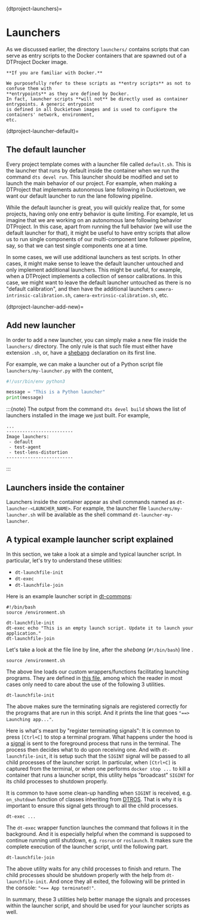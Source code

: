 (dtproject-launchers)=
# Launchers

As we discussed earlier, the directory `launchers/` contains scripts that can serve as entry scripts
to the Docker containers that are spawned out of a DTProject Docker image.

```{attention}
**If you are familiar with Docker.**

We purposefully refer to these scripts as **entry scripts** as not to confuse them with 
**entrypoints** as they are defined by Docker. 
In fact, launcher scripts **will not** be directly used as container entrypoints. A generic entrypoint
is defined in all Duckietown images and is used to configure the containers' network, environment, 
etc. 
```

(dtproject-launcher-default)=
## The default launcher

Every project template comes with a launcher file called `default.sh`. This is the launcher that runs
by default inside the container when we run the command `dts devel run`.
This launcher should be modified and set to launch the main behavior of our project. For example,
when making a DTProject that implements autonomous lane following in Duckietown, we want our default 
launcher to run the lane following pipeline.

While the default launcher is great, you will quickly realize that, for some projects, having only one 
entry behavior is quite limiting.
For example, let us imagine that we are working on an autonomous lane
following behavior DTProject. In this case, apart from running the full behavior (we will use the default
launcher for that), it might be useful to have entry scripts that allow us to run single components of our
multi-component lane follower pipeline, say, so that we can test single components one at a time. 

In some cases, we will use additional launchers as test scripts. In other cases, it might make sense to
leave the default launcher untouched and only implement additional launchers. This might be useful,
for example, when a DTProject implements a collection of sensor calibrations. In this case, we might
want to leave the default launcher untouched as there is no "default calibration", and then have the 
additional launchers `camera-intrinsic-calibration.sh`,  `camera-extrinsic-calibration.sh`, etc.


(dtproject-launcher-add-new)=
## Add new launcher

In order to add a new launcher, you can simply make a new file inside the `launchers/` directory.
The only rule is that such file must either have extension `.sh`, or, have a 
[shebang](https://en.wikipedia.org/wiki/Shebang_(Unix)) 
declaration on its first line.

For example, we can make a launcher out of a Python script file `launchers/my-launcher.py` with the content,

```python
#!/usr/bin/env python3

message = "This is a Python launcher"
print(message)
```

:::{note}
The output from the command `dts devel build` shows the list of launchers installed in the image we 
just built. For example,

```text
...
-------------------------
Image launchers:
 - default
 - test-agent
 - test-lens-distortion
-------------------------
```

:::


## Launchers inside the container

Launchers inside the container appear as shell commands named as `dt-launcher-<LAUNCHER_NAME>`.
For example, the launcher file `launchers/my-launcher.sh` will be available as the shell command
`dt-launcher-my-launcher`.


## A typical example launcher script explained

In this section, we take a look at a simple and typical launcher script. In particular, let's try to understand these utilities:

* `dt-launchfile-init`
* `dt-exec`
* `dt-launchfile-join`

Here is an example launcher script in [dt-commons](https://github.com/duckietown/dt-commons/blob/cb09dcb933e5b304ff73425c867fcc220fd61530/launchers/default.sh):

```
#!/bin/bash
source /environment.sh

dt-launchfile-init
dt-exec echo "This is an empty launch script. Update it to launch your application."
dt-launchfile-join
```

Let's take a look at the file line by line, after the *shebang* (`#!/bin/bash`) line .


```
source /environment.sh
```

The above line loads our custom wrappers/functions facilitating launching programs. They are defined in [this file](https://github.com/duckietown/dt-commons/blob/cb09dcb933e5b304ff73425c867fcc220fd61530/assets/environment.sh), among which the reader in most cases only need to care about the use of the following 3 utilities.

```
dt-launchfile-init
```

The above makes sure the terminating signals are registered correctly for the programs that are run in this script. And it prints the line that goes `"==> Launching app..."`.

Here is what's meant by "register terminating signals": It is common to press `[Ctrl+C]` to stop a terminal program. What happens under the hood is a [signal](https://manpages.ubuntu.com/manpages/focal/en/man7/signal.7.html) is sent to the foreground process that runs in the terminal. The process then decides what to do upon receiving one. And with `dt-launchfile-init`, it is setup such that the `SIGINT` signal will be passed to all child processes of the launcher script. In particular, when `[Ctrl+C]` is captured from the terminal, or when one performs `docker stop ...` to kill a container that runs a launcher script, this utility helps "broadcast" `SIGINT` for its child processes to shutdown properly.

It is common to have some clean-up handling when `SIGINT` is received, e.g. `on_shutdown` function of classes inheriting from [DTROS](sec:intermediate-dtros). That is why it is important to ensure this signal gets through to all the child processes.

```
dt-exec ...
```

The `dt-exec` wrapper function launches the command that follows it in the background. And it is especially helpful when the command is supposed to continue running until shutdown, e.g. `rosrun` or `roslaunch`. It makes sure the complete execution of the launcher script, until the following part.

```
dt-launchfile-join
```

The above utility waits for any child processes to finish and return. The child processes should be shutdown properly with the help from `dt-launchfile-init`. And once they all exited, the following will be printed in the console: `"<== App terminated!"`.

In summary, these 3 utilities help better manage the signals and processes within the launcher script, and should be used for your launcher scripts as well.